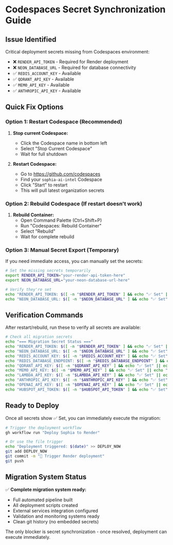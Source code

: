 # Codespaces Secret Synchronization Guide

## Issue Identified
Critical deployment secrets missing from Codespaces environment:
- ❌ `RENDER_API_TOKEN` - Required for Render deployment
- ❌ `NEON_DATABASE_URL` - Required for database connectivity
- ✅ `REDIS_ACCOUNT_KEY` - Available
- ✅ `QDRANT_API_KEY` - Available  
- ✅ `MEM0_API_KEY` - Available
- ✅ `ANTHROPIC_API_KEY` - Available

## Quick Fix Options

### Option 1: Restart Codespace (Recommended)
1. **Stop current Codespace:**
   - Click the Codespace name in bottom left
   - Select "Stop Current Codespace" 
   - Wait for full shutdown

2. **Restart Codespace:**
   - Go to https://github.com/codespaces
   - Find your `sophia-ai-intel` Codespace
   - Click "Start" to restart
   - This will pull latest organization secrets

### Option 2: Rebuild Codespace (If restart doesn't work)
1. **Rebuild Container:**
   - Open Command Palette (Ctrl+Shift+P)
   - Run "Codespaces: Rebuild Container"
   - Select "Rebuild"
   - Wait for complete rebuild

### Option 3: Manual Secret Export (Temporary)
If you need immediate access, you can manually set the secrets:

```bash
# Set the missing secrets temporarily
export RENDER_API_TOKEN="your-render-api-token-here"
export NEON_DATABASE_URL="your-neon-database-url-here"

# Verify they're set
echo "RENDER_API_TOKEN: $([ -n "$RENDER_API_TOKEN" ] && echo "✅ Set" || echo "❌ Missing")"
echo "NEON_DATABASE_URL: $([ -n "$NEON_DATABASE_URL" ] && echo "✅ Set" || echo "❌ Missing")"
```

## Verification Commands

After restart/rebuild, run these to verify all secrets are available:

```bash
# Check all migration secrets
echo "=== Migration Secret Status ==="
echo "RENDER_API_TOKEN: $([ -n "$RENDER_API_TOKEN" ] && echo "✅ Set" || echo "❌ Missing")"
echo "NEON_DATABASE_URL: $([ -n "$NEON_DATABASE_URL" ] && echo "✅ Set" || echo "❌ Missing")"
echo "REDIS_ACCOUNT_KEY: $([ -n "$REDIS_ACCOUNT_KEY" ] && echo "✅ Set" || echo "❌ Missing")"
echo "REDIS_DATABASE_ENDPOINT: $([ -n "$REDIS_DATABASE_ENDPOINT" ] && echo "✅ Set" || echo "❌ Missing")"
echo "QDRANT_API_KEY: $([ -n "$QDRANT_API_KEY" ] && echo "✅ Set" || echo "❌ Missing")"
echo "MEM0_API_KEY: $([ -n "$MEM0_API_KEY" ] && echo "✅ Set" || echo "❌ Missing")"
echo "LAMBDA_API_KEY: $([ -n "$LAMBDA_API_KEY" ] && echo "✅ Set" || echo "❌ Missing")"
echo "ANTHROPIC_API_KEY: $([ -n "$ANTHROPIC_API_KEY" ] && echo "✅ Set" || echo "❌ Missing")"
echo "OPENAI_API_KEY: $([ -n "$OPENAI_API_KEY" ] && echo "✅ Set" || echo "❌ Missing")"
echo "HUBSPOT_API_TOKEN: $([ -n "$HUBSPOT_API_TOKEN" ] && echo "✅ Set" || echo "❌ Missing")"
```

## Ready to Deploy

Once all secrets show ✅ Set, you can immediately execute the migration:

```bash
# Trigger the deployment workflow
gh workflow run "Deploy Sophia to Render"

# Or use the file trigger
echo "Deployment triggered: $(date)" >> DEPLOY_NOW
git add DEPLOY_NOW
git commit -m "🚀 Trigger Render deployment"
git push
```

## Migration System Status

✅ **Complete migration system ready:**
- Full automated pipeline built
- All deployment scripts created  
- External services integration configured
- Validation and monitoring systems ready
- Clean git history (no embedded secrets)

The only blocker is secret synchronization - once resolved, deployment can execute immediately.
